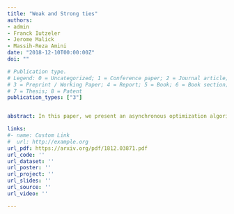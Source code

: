 ```yaml
---
title: "Weak and Strong ties"
authors:
- admin
- Franck Iutzeler
- Jerome Malick
- Massih-Reza Amini
date: "2018-12-10T00:00:00Z"
doi: ""

# Publication type.
# Legend: 0 = Uncategorized; 1 = Conference paper; 2 = Journal article;
# 3 = Preprint / Working Paper; 4 = Report; 5 = Book; 6 = Book section;
# 7 = Thesis; 8 = Patent
publication_types: ["3"]


abstract: In this paper, we present an asynchronous optimization algorithm for distributed learning, that efficiently reduces the communications between a master and working machines by randomly sparsifying the local updates. This sparsification allows to lift the communication bottleneck often present in distributed learning setups where computations are performed by workers on local data while a master machine coordinates their updates to optimize a global loss. We prove that despite its sparse asynchronous communications, our algorithm allows for a fixed stepsize and benefits from a linear convergence rate in the strongly convex case. Moreover, for $\ell_1$-regularized problems, this algorithm identifies near-optimal sparsity patterns, so that all communications eventually become sparse. We furthermore leverage on this identification to improve our sparsification technique. We illustrate on real and synthetic data that this algorithm converges faster in terms of data exchanges.

links:
#- name: Custom Link
#  url: http://example.org
url_pdf: https://arxiv.org/pdf/1812.03871.pdf
url_code: ''
url_dataset: ''
url_poster: ''
url_project: ''
url_slides: ''
url_source: ''
url_video: ''

---
```



